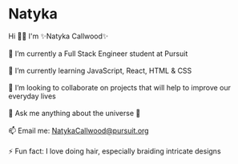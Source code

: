 # Natyka
Hi 👋🏽 I'm ✨Natyka Callwood✨<br/> <br/>
🔭 I’m currently a Full Stack Engineer student at Pursuit <br/> <br/>
🌱 I’m currently learning JavaScript, React, HTML & CSS <br/> <br/>
👯 I’m looking to collaborate on projects that will help to improve our everyday lives <br/> <br/>
💬 Ask me anything about the universe 🔮 <br/> <br/>
📫 Email me: NatykaCallwood@pursuit.org<br/> <br/>
⚡ Fun fact: I love doing hair, especially braiding intricate designs
